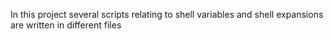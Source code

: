 In this project several scripts relating to shell variables and shell expansions are written in different files
